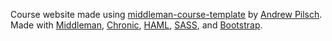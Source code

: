 Course website made using [middleman-course-template](https://github.com/middleman-course-template) by [Andrew Pilsch](http://andrew.pilsch.com). Made with [Middleman](http://www.middlemanapp.com), [Chronic](https://github.com/mojombo/chronic), [HAML](http://haml.info/), [SASS](http://sass-lang.com/), and [Bootstrap](http://getbootstrap.com).